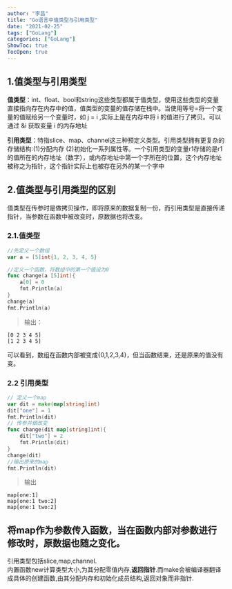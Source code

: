 ```yaml
---
author: "李昌"
title: "Go语言中值类型与引用类型"
date: "2021-02-25"
tags: ["GoLang"]
categories: ["GoLang"]
ShowToc: true
TocOpen: true
---
```



## 1.值类型与引用类型

**值类型**：int、float、bool和string这些类型都属于值类型，使用这些类型的变量直接指向存在内存中的值，值类型的变量的值存储在栈中。当使用等号=将一个变量的值赋给另一个变量时，如 j = i ,实际上是在内存中将 i 的值进行了拷贝。可以通过 &i 获取变量 i 的内存地址

**引用类型**：特指slice、map、channel这三种预定义类型。引用类型拥有更复杂的存储结构:(1)分配内存 (2)初始化一系列属性等。一个引用类型的变量r1存储的是r1的值所在的内存地址（数字），或内存地址中第一个字所在的位置，这个内存地址被称之为指针，这个指针实际上也被存在另外的某一个字中

## 2.值类型与引用类型的区别

值类型在传参时是做拷贝操作，即将原来的数据复制一份，而引用类型是直接传递指针，当参数在函数中被改变时，原数据也将改变。

### 2.1.值类型


```go
//先定义一个数组
var a = [5]int{1, 2, 3, 4, 5}

//定义一个函数，将数组中的第一个值设为0
func change(a [5]int){
    a[0] = 0
    fmt.Println(a)
}
change(a)
fmt.Println(a)
```
> 输出：
```
[0 2 3 4 5]
[1 2 3 4 5]
```
可以看到，数组在函数内部被变成{0,1,2,3,4}，但当函数结束，还是原来的值没有变。

### 2.2 引用类型

```go
// 定义一个map
var dit = make(map[string]int)
dit["one"] = 1
fmt.Println(dit)
// 传参并做改变
func change(dit map[string]int){
    dit["two"] = 2
    fmt.Println(dit)
}
change(dit)
//输出原来的map
fmt.Println(dit)
```
> 输出
```
map[one:1]
map[one:1 two:2]
map[one:1 two:2]
```
将map作为参数传入函数，当在函数内部对参数进行修改时，原数据也随之变化。
---
引用类型包括slice,map,channel.   
内置函数new计算类型大小,为其分配零值内存,**返回指针**.而make会被编译器翻译成具体的创建函数,由其分配内存和初始化成员结构,返回对象而非指针.
